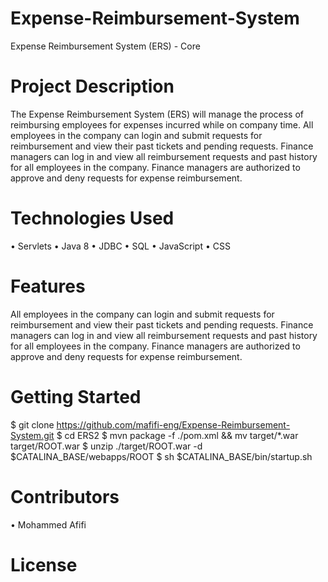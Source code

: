 # Expense-Reimbursement-System
Expense Reimbursement System (ERS) - Core

# Project Description
The Expense Reimbursement System (ERS) will manage the process of reimbursing employees for expenses incurred while on company time. All employees in the company can login and submit requests for reimbursement and view their past tickets and pending requests. Finance managers can log in and view all reimbursement requests and past history for all employees in the company. Finance managers are authorized to approve and deny requests for expense reimbursement.

# Technologies Used
•	Servlets
• Java 8
• JDBC
• SQL
• JavaScript
• CSS

# Features
All employees in the company can login and submit requests for reimbursement and view their past tickets and pending requests. Finance managers can log in and view all reimbursement requests and past history for all employees in the company. Finance managers are authorized to approve and deny requests for expense reimbursement.

# Getting Started
$ git clone https://github.com/mafifi-eng/Expense-Reimbursement-System.git
$ cd ERS2
$ mvn package -f ./pom.xml && mv target/*.war target/ROOT.war
$ unzip ./target/ROOT.war -d $CATALINA_BASE/webapps/ROOT
$ sh $CATALINA_BASE/bin/startup.sh

# Contributors
• Mohammed Afifi

# License

